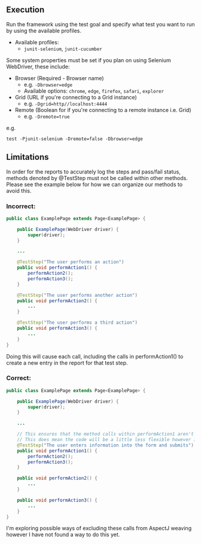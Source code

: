 ## Execution

Run the framework using the test goal and specify what test you want to run by using the available profiles.

- Available profiles:
  - `junit-selenium`, `junit-cucumber`

Some system properties must be set if you plan on using Selenium WebDriver, these include:
- Browser (Required - Browser name)
  - e.g. `-Dbrowser=edge`
  - Available options: `chrome`, `edge`, `firefox`, `safari`, `explorer`
- Grid (URL if you're connecting to a Grid instance)
  - e.g. `-Dgrid=http//localhost:4444`
- Remote (Boolean for if you're connecting to a remote instance i.e. Grid)
    - e.g. `-Dremote=true`

e.g. 
```
test -Pjunit-selenium -Dremote=false -Dbrowser=edge
```

## Limitations

In order for the reports to accurately log the steps and pass/fail status, methods denoted by @TestStep must not be 
called within other methods. Please see the example below for how we can organize our methods to avoid this.

### Incorrect:
```Java
public class ExamplePage extends Page<ExamplePage> {

    public ExamplePage(WebDriver driver) {
        super(driver);
    }

    ...

    @TestStep("The user performs an action")
    public void performAction1() {
        performAction2();
        performAction3();
    }

    @TestStep("The user performs another action")
    public void performAction2() {
        ...
    }

    @TestStep("The user performs a third action")
    public void performAction3() {
        ...
    }
}
```

Doing this will cause each call, including the calls in performAction1() to create a new entry in the report for that test step.


### Correct:
```Java
public class ExamplePage extends Page<ExamplePage> {

    public ExamplePage(WebDriver driver) {
        super(driver);
    }

    ...

    // This ensures that the method calls within performAction1 aren't creating additional report calls
    // This does mean the code will be a little less flexible however it just requires additional planning.
    @TestStep("The user enters information into the form and submits")
    public void performAction1() {
        performAction2();
        performAction3();
    }

    public void performAction2() {
        ...
    }

    public void performAction3() {
        ...
    }
}
```


I'm exploring possible ways of excluding these calls from AspectJ weaving however I have not found a way to do this yet.